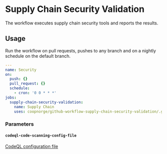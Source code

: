 # Supply Chain Security Validation

The workflow executes supply chain security tools and reports the results.

## Usage

Run the workflow on pull requests, pushes to any branch and on a nightly
schedule on the default branch.

```yaml
---
name: Security
on:
  push: {}
  pull_request: {}
  schedule:
    - cron: '0 0 * * *'
jobs:
  supply-chain-security-validation:
    name: Supply Chain
    uses: coopnorge/github-workflow-supply-chain-security-validation/.github/workflows/supply-chain-security-validation.yaml@main
```

### Parameters

#### `codeql-code-scanning-config-file`

[CodeQL configuration file](https://docs.github.com/en/code-security/code-scanning/automatically-scanning-your-code-for-vulnerabilities-and-errors/configuring-code-scanning#using-a-custom-configuration-file)